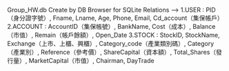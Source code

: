 Group_HW.db
Create by DB Browser for SQLite
Relations -->
  1.USER : PID（身分證字號）, Fname, Lname, Age, Phone, Email, Cd_account（集保帳戶）
  2.ACCOUNT : AccountID（集保帳號）, BankName, Cost（成本）, Balance（市值）, Remain（帳戶餘額）, Open_Date
  3.STOCK : StockID, StockName, Exchange（上市、上櫃、興櫃）, Category_code（產業類別碼）, Category（產業別）, Reference（參考價）, ShareCapital（資本額）, Total_Shares（發行量）, MarketCapital（市值）, Chairman, DayTrade
